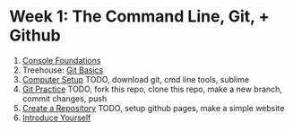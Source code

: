 # Week 1: The Command Line, Git, + Github

1. [Console Foundations](./console_foundations)
2. Treehouse: [Git Basics](https://github.com/enspiral-dev-academy/phase-0-unit-1/blob/master/week-1/4-github-intro)
3. [Computer Setup](./setup) TODO, download git, cmd line tools, sublime
4. [Git Practice](./git_practice) TODO, fork this repo, clone this repo, make a new branch, commit changes, push
5. [Create a Repository](./personal_website) TODO, setup github pages, make a simple website
6. [Introduce Yourself](https://github.com/enspiral-dev-academy/phase-0-unit-1/blob/master/week-1/12-self-introduction.md)
